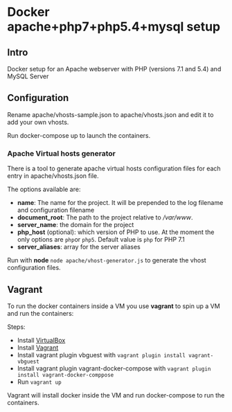 # Docker apache+php7+php5.4+mysql setup

## Intro
Docker setup for an Apache webserver with PHP (versions 7.1 and 5.4) and MySQL Server

## Configuration
Rename apache/vhosts-sample.json to apache/vhosts.json and edit it to add your own vhosts.

Run docker-compose up to launch the containers.

### Apache Virtual hosts generator
There is a tool to generate apache virtual hosts configuration files for each entry in apache/vhosts.json file. 

The options available are:

 - __name__: The name for the project. It will be prepended to the log filename and configuration filename
 - __document\_root__:  The path to the project relative to _/var/www_.
 - __server\_name__: the domain for the project
 - __php\_host__ (optional): which version of PHP to use. At the moment the only options are `php`or `php5`. Default value is `php` for PHP 7.1
 - __server\_aliases__: array for the server aliases

Run with __node__ ```node apache/vhost-generator.js``` to generate the vhost configuration files.

## Vagrant
To run the docker containers inside a VM you use __vagrant__ to spin up a VM and run the containers:

Steps: 

- Install [VirtualBox](https://www.virtualbox.org/wiki/Downloads)
- Install [Vagrant](https://www.vagrantup.com/)
- Install vagrant plugin vbguest with ```vagrant plugin install vagrant-vbguest```
- Install vagrant plugin vagrant-docker-compose with ```vagrant plugin install vagrant-docker-comppose```
- Run ```vagrant up```

Vagrant will install docker inside the VM and run docker-compose to run the containers.
